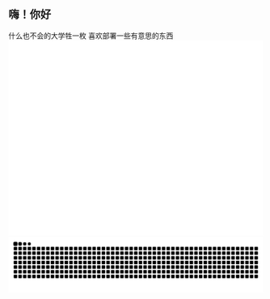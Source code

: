 ## 嗨！你好
什么也不会的大学牲一枚 喜欢部署一些有意思的东西
![Metrics](/github-metrics.svg)
<picture>
  <source media="(prefers-color-scheme: dark)" srcset="https://raw.githubusercontent.com/Eternal-Future/Eternal-Future/output/github-contribution-grid-snake-dark.svg">
  <source media="(prefers-color-scheme: light)" srcset="https://raw.githubusercontent.com/Eternal-Future/Eternal-Future/output/github-contribution-grid-snake.svg">
  <img alt="github-snake" src="https://raw.githubusercontent.com/Eternal-Future/Eternal-Future/output/github-contribution-grid-snake.svg">
</picture>
